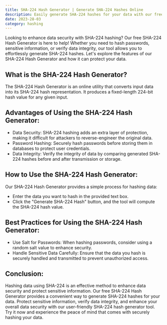 ```yaml
---
title: SHA-224 Hash Generator | Generate SHA-224 Hashes Online
description: Easily generate SHA-224 hashes for your data with our free SHA-224 Hash Generator! Enhance data security and protect sensitive information using our user-friendly SHA-224 hash generator tool.
date: 2023-28-03
category: hashing
---
```


Looking to enhance data security with SHA-224 hashing? Our free SHA-224 Hash Generator is here to help! Whether you need to hash passwords, sensitive information, or verify data integrity, our tool allows you to effortlessly generate SHA-224 hashes. Let's explore the features of our SHA-224 Hash Generator and how it can protect your data.

## What is the SHA-224 Hash Generator?

The SHA-224 Hash Generator is an online utility that converts input data into its SHA-224 hash representation. It produces a fixed-length 224-bit hash value for any given input.

## Advantages of Using the SHA-224 Hash Generator:

- Data Security: SHA-224 hashing adds an extra layer of protection, making it difficult for attackers to reverse-engineer the original data.
- Password Hashing: Securely hash passwords before storing them in databases to protect user credentials.
- Data Integrity: Verify the integrity of data by comparing generated SHA-224 hashes before and after transmission or storage.

## How to Use the SHA-224 Hash Generator:

Our SHA-224 Hash Generator provides a simple process for hashing data:
- Enter the data you want to hash in the provided text box.
- Click the "Generate SHA-224 Hash" button, and the tool will compute the SHA-224 hash value.

## Best Practices for Using the SHA-224 Hash Generator:

- Use Salt for Passwords: When hashing passwords, consider using a random salt value to enhance security.
- Handle Sensitive Data Carefully: Ensure that the data you hash is securely handled and transmitted to prevent unauthorized access.

## Conclusion:

Hashing data using SHA-224 is an effective method to enhance data security and protect sensitive information. Our free SHA-224 Hash Generator provides a convenient way to generate SHA-224 hashes for your data. Protect sensitive information, verify data integrity, and enhance your overall data security with our user-friendly SHA-224 hash generator tool. Try it now and experience the peace of mind that comes with securely hashing your data.

